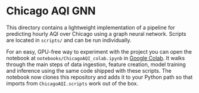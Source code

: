 # Chicago AQI GNN

This directory contains a lightweight implementation of a pipeline for predicting hourly AQI over Chicago using a graph neural network. Scripts are located in `scripts/` and can be run individually.

For an easy, GPU-free way to experiment with the project you can open the
notebook at `notebooks/ChicagoAQI_colab.ipynb` in
[Google Colab](https://colab.research.google.com/). It walks through the main
steps of data ingestion, feature creation, model training and inference using
the same code shipped with these scripts. The notebook now clones this
repository and adds it to your Python path so that imports from
`ChicagoAQI.scripts` work out of the box.
